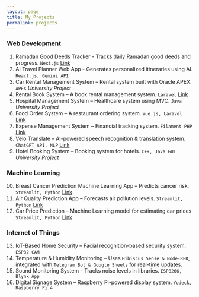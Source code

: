 ```yaml
---
layout: page
title: My Projects
permalink: projects
---
```


### Web Development

1. Ramadan Good Deeds Tracker - Tracks daily Ramadan good deeds and progress. `Next.js` [Link](https://ramadan-good-deeds-tracker.netlify.app/)
2. AI Travel Planner Web App - Generates personalized itineraries using AI. `React.js, Gemini API`
3. Car Rental Management System – Rental system built with Oracle APEX. `APEX` _University Project_
4. Rental Book System – A book rental management system. `Laravel` [Link](https://github.com/iamsyahirah/book-rental-system)
5. Hospital Management System – Healthcare system using MVC. `Java` _University Project_
6. Food Order System – A restaurant ordering system. `Vue.js, Laravel` [Link](https://github.com/iamsyahirah/food-order-system)
7. Expense Management System – Financial tracking system. `Filament PHP` [Link](https://github.com/iamsyahirah/expense-filament)
8. Velo Translate – AI-powered speech recognition & translation system. `ChatGPT API, NLP` [Link](https://github.com/iamsyahirah/velotranslate)
9. Hotel Booking System – Booking system for hotels. `C++, Java GUI` _University Project_

### Machine Learning

10. Breast Cancer Prediction Machine Learning App – Predicts cancer risk. `Streamlit, Python` [Link](https://webapp-ml-cancer-prediction.streamlit.app/)
11. Air Quality Prediction App – Forecasts air pollution levels. `Streamlit, Python` [Link](https://github.com/iamsyahirah/streamlit-air-quality-prediction-ML)
12. Car Price Prediction – Machine Learning model for estimating car prices. `Streamlit, Python` [Link](https://github.com/iamsyahirah/streamlit-car-price-prediction-ML)

### Internet of Things

13. IoT-Based Home Security – Facial recognition-based security system. `ESP32 CAM`
14. Temperature & Humidity Monitoring – Uses `Hibiscus Sense & Node-RED`, integrated with `Telegram Bot & Google Sheets` for real-time updates.
15. Sound Monitoring System – Tracks noise levels in libraries. `ESP8266, Blynk App`
16. Digital Signage System – Raspberry Pi-powered display system. `Yodeck, Raspberry Pi 4`
